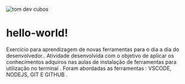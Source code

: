 ![tom dev cubos](https://user-images.githubusercontent.com/96557716/176965015-469e77ee-ef0d-4b01-bc49-5efad9a0d4e8.jpeg)
# hello-world!
Exercício para aprendizagem de novas ferramentas para o dia a dia do desenvolvedor..
Atividade desenvolvida com o objetivo de aplicar os conhecimentos adquiros nas aulas de instalação de ferramentas para utilização no terminal .
Foram abordadas as ferramentas : VSCODE, NODEJS, GIT E GITHUB .
